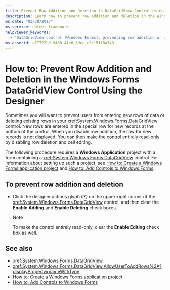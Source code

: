 ```yaml
---
title: Prevent Row Addition and Deletion in DataGridView Control Using the Designer
description: Learn how to prevent row addition and deletion in the Windows Forms DataGridView control using the designer.
ms.date: "03/30/2017"
ms.service: dotnet-framework
helpviewer_keywords:
  - "DataGridView control [Windows Forms], preventing row addition or deletion"
ms.assetid: a17722bd-9400-41e6-8dcc-c9c151f0a749
---
```

# How to: Prevent Row Addition and Deletion in the Windows Forms DataGridView Control Using the Designer

Sometimes you will want to prevent users from entering new rows of data or deleting existing rows in your <xref:System.Windows.Forms.DataGridView> control. New rows are entered in the special row for new records at the bottom of the control. When you disable row addition, the row for new records is not displayed. You can then make the control entirely read-only by disabling row deletion and cell editing.

 The following procedure requires a **Windows Application** project with a form containing a <xref:System.Windows.Forms.DataGridView> control. For information about setting up such a project, see [How to: Create a Windows Forms application project](/visualstudio/ide/step-1-create-a-windows-forms-application-project) and [How to: Add Controls to Windows Forms](/dotnet/desktop/winforms/controls/how-to-add-to-a-form).

## To prevent row addition and deletion

- Click the designer actions glyph (![Small black arrow](./media/designer-actions-glyph.gif)) on the upper-right corner of the <xref:System.Windows.Forms.DataGridView> control, and then clear the **Enable Adding** and **Enable Deleting** check boxes.

    > [!NOTE]
    > To make the control entirely read-only, clear the **Enable Editing** check box as well.

## See also

- <xref:System.Windows.Forms.DataGridView>
- <xref:System.Windows.Forms.DataGridView.AllowUserToAddRows%2A?displayProperty=nameWithType>
- [How to: Create a Windows Forms application project](/visualstudio/ide/step-1-create-a-windows-forms-application-project)
- [How to: Add Controls to Windows Forms](/dotnet/desktop/winforms/controls/how-to-add-to-a-form)
